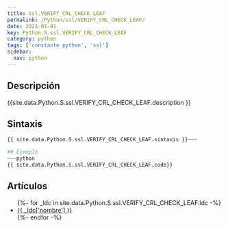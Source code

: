 ```yaml
---
title: ssl.VERIFY_CRL_CHECK_LEAF
permalink: /Python/ssl/VERIFY_CRL_CHECK_LEAF/
date: 2021-01-01
key: Python.S.ssl.VERIFY_CRL_CHECK_LEAF
category: python
tags: ['constante python', 'ssl']
sidebar: 
  nav: python
---
```


## Descripción
{{site.data.Python.S.ssl.VERIFY_CRL_CHECK_LEAF.description }}

## Sintaxis
~~~python
{{ site.data.Python.S.ssl.VERIFY_CRL_CHECK_LEAF.sintaxis }}~~~

## Ejemplo
~~~python
{{ site.data.Python.S.ssl.VERIFY_CRL_CHECK_LEAF.code}}
~~~

## Artículos
<ul>
{%- for _ldc in site.data.Python.S.ssl.VERIFY_CRL_CHECK_LEAF.ldc -%}
   <li>
       <a href="{{_ldc['url'] }}">{{ _ldc['nombre'] }}</a>
   </li>
{%- endfor -%}
</ul>

